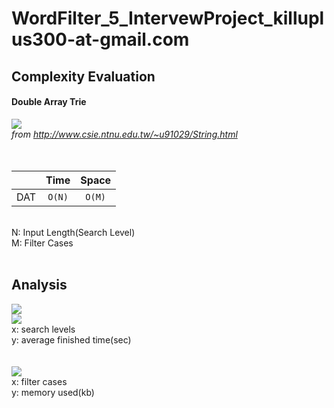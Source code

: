 # WordFilter_5_IntervewProject_killuplus300-at-gmail.com

## Complexity Evaluation ##

#### Double Array Trie ####
![](http://www.csie.ntnu.edu.tw/~u91029/Trie5.png) <br/>
*from http://www.csie.ntnu.edu.tw/~u91029/String.html*
<br/>
<br/>
<br/>

|               |Time             |Space          |
| ------------- |:---------------:|:-------------:|
| DAT           | `O(N)`          |`O(M)`         |

<br/>
N: Input Length(Search Level)<br/>
M: Filter Cases<br/>
<br/>

## Analysis ##

![](https://i.imgur.com/erzR1Ie.png) <br/>
![](https://i.imgur.com/05tHgse.png) <br/>
x: search levels<br/>
y: average finished time(sec)<br/>
<br/>
<br/>
![](https://i.imgur.com/SDS2pz1.png) <br/>
x: filter cases<br/>
y: memory used(kb)<br/>
